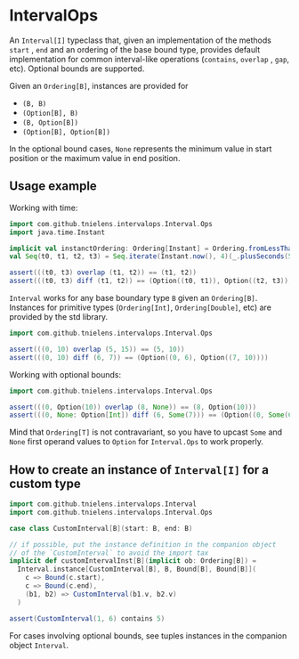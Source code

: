 # IntervalOps

An `Interval[I]` typeclass that, given an implementation of the methods `start`
, `end` and an ordering of the base bound type, provides default implementation
for common interval-like operations (`contains`, `overlap` , `gap`, etc).
Optional bounds are supported.

Given an `Ordering[B]`, instances are provided for

* `(B, B)`
* `(Option[B], B)`
* `(B, Option[B])`
* `(Option[B], Option[B])`

In the optional bound cases, `None` represents the minimum value in start
position or the maximum value in end position.

## Usage example

Working with time:

```scala
import com.github.tnielens.intervalops.Interval.Ops
import java.time.Instant

implicit val instanctOrdering: Ordering[Instant] = Ordering.fromLessThan(_.isBefore(_))
val Seq(t0, t1, t2, t3) = Seq.iterate(Instant.now(), 4)(_.plusSeconds(5))

assert(((t0, t3) overlap (t1, t2)) == (t1, t2))
assert(((t0, t3) diff (t1, t2)) == (Option((t0, t1)), Option((t2, t3))))
```

`Interval` works for any base boundary type `B` given an `Ordering[B]`.
Instances for primitive types (`Ordering[Int]`, `Ordering[Double]`, etc) are
provided by the std library.

```scala
import com.github.tnielens.intervalops.Interval.Ops

assert(((0, 10) overlap (5, 15)) == (5, 10))
assert(((0, 10) diff (6, 7)) == (Option((0, 6), Option((7, 10))))
```

Working with optional bounds:

```scala
import com.github.tnielens.intervalops.Interval.Ops

assert(((0, Option(10)) overlap (8, None)) == (8, Option(10)))
assert(((0, None: Option[Int]) diff (6, Some(7))) == (Option((0, Some(6)), Option((7, None)))))
```

Mind that `Ordering[T]` is not contravariant, so you have to upcast `Some`
and `None` first operand values to `Option` for `Interval.Ops` to work properly.

## How to create an instance of `Interval[I]` for a custom type

```scala
import com.github.tnielens.intervalops.Interval
import com.github.tnielens.intervalops.Interval.Ops

case class CustomInterval[B](start: B, end: B)

// if possible, put the instance definition in the companion object
// of the `CustomInterval` to avoid the import tax
implicit def customIntervalInst[B](implicit ob: Ordering[B]) =
  Interval.instance[CustomInterval[B], B, Bound[B], Bound[B]](
    c => Bound(c.start),
    c => Bound(c.end),
    (b1, b2) => CustomInterval(b1.v, b2.v)
  )

assert(CustomInterval(1, 6) contains 5)
```

For cases involving optional bounds, see tuples instances in the companion
object `Interval`.

